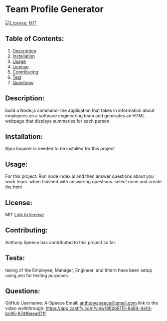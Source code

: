 # Team Profile Generator

[![License: MIT](https://img.shields.io/badge/License-MIT-yellow.svg)](https://opensource.org/licenses/MIT)

## Table of Contents:

1. [Description](#description)
2. [Installation](#installation)
3. [Usage](#usage)
4. [License](#license)
5. [Contributing](#contributing)
6. [Test](#tests)
7. [Questions](#questions)

## Description:

build a Node.js command-line application that takes in information about employees on a software engineering team and generates an HTML webpage that displays summaries for each person.

## Installation:

Npm Inquirer is needed to be installed for this project

## Usage:

For this project. Run node index.js and then answer questions about you work team. when finished with answering questions. select none and create the html

## License:

MIT
[Link to license](https://opensource.org/licenses/MIT)

## Contributing:

Anthony Speece has contributed to this project so far.

## Tests:

tesing of the Employee, Manager, Engineer, and Intern have been setup using jest for testing purposes.

## Questions:

GitHub Username: A-Speece
Email: anthonyspeece@gmail.com
link to the video walkthrough: https://app.castify.com/view/86bb8115-8a84-4a1d-bc95-67d16eea071f
